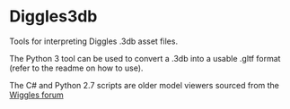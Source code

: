 # Diggles3db
Tools for interpreting Diggles .3db asset files.

The Python 3 tool can be used to convert a .3db into a usable .gltf format (refer to the readme on how to use).

The C# and Python 2.7 scripts are older model viewers sourced from the [Wiggles forum](https://wiggles.ruka.at/forum/viewtopic.php?f=10&t=105&start=10#p1389)
